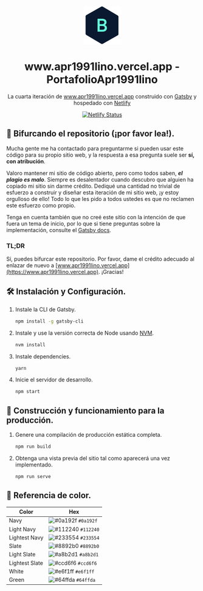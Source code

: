 <div align="center">
  <img alt="Logo" src="/src/images/logo.png" width="100" />
</div>
<h1 align="center">
  www.apr1991lino.vercel.app - PortafolioApr1991lino
</h1>
<p align="center">
  La cuarta iteración de <a href="https://www.apr1991lino.vercel.app" target="_blank">www.apr1991lino.vercel.app</a> construido con <a href="https://www.gatsbyjs.org/" target="_blank">Gatsby</a> y hospedado con <a href="https://www.netlify.com/" target="_blank">Netlify</a>
</p>
<p align="center">
  <a href="#!" target="_blank">
    <img src="https://api.netlify.com/api/v1/badges/1963b488-7b78-48c9-9e2d-6fb5e47ab3af/deploy-status" alt="Netlify Status" />
  </a>
</p>

## 🚨 Bifurcando el repositorio (¡por favor lea!).

Mucha gente me ha contactado para preguntarme si pueden usar este código para su propio sitio web, y la respuesta a esa pregunta suele ser **sí, con atribución**.

Valoro mantener mi sitio de código abierto, pero como todos saben, _**el plagio es malo**_. Siempre es desalentador cuando descubro que alguien ha copiado mi sitio sin darme crédito. Dediqué una cantidad no trivial de esfuerzo a construir y diseñar esta iteración de mi sitio web, ¡y estoy orgulloso de ello! Todo lo que les pido a todos ustedes es que no reclamen este esfuerzo como propio.

Tenga en cuenta también que no creé este sitio con la intención de que fuera un tema de inicio, por lo que si tiene preguntas sobre la implementación, consulte el [Gatsby docs](https://www.gatsbyjs.org/docs/).

### TL;DR

Sí, puedes bifurcar este repositorio. Por favor, dame el crédito adecuado al enlazar de nuevo a [www.apr1991lino.vercel.app](https://www.apr1991lino.vercel.app). ¡Gracias!

## 🛠 Instalación y Configuración.

1. Instale la CLI de Gatsby.

   ```sh
   npm install -g gatsby-cli
   ```

2. Instale y use la versión correcta de Node usando [NVM](https://github.com/nvm-sh/nvm).

   ```sh
   nvm install
   ```

3. Instale dependencies.

   ```sh
   yarn
   ```

4. Inicie el servidor de desarrollo.

   ```sh
   npm start
   ```

## 🚀 Construcción y funcionamiento para la producción.

1. Genere una compilación de producción estática completa.

   ```sh
   npm run build
   ```

1. Obtenga una vista previa del sitio tal como aparecerá una vez implementado.

   ```sh
   npm run serve
   ```

## 🎨 Referencia de color.

| Color          | Hex                                                                |
| -------------- | ------------------------------------------------------------------ |
| Navy           | ![#0a192f](https://via.placeholder.com/10/0a192f?text=+) `#0a192f` |
| Light Navy     | ![#112240](https://via.placeholder.com/10/0a192f?text=+) `#112240` |
| Lightest Navy  | ![#233554](https://via.placeholder.com/10/303C55?text=+) `#233554` |
| Slate          | ![#8892b0](https://via.placeholder.com/10/8892b0?text=+) `#8892b0` |
| Light Slate    | ![#a8b2d1](https://via.placeholder.com/10/a8b2d1?text=+) `#a8b2d1` |
| Lightest Slate | ![#ccd6f6](https://via.placeholder.com/10/ccd6f6?text=+) `#ccd6f6` |
| White          | ![#e6f1ff](https://via.placeholder.com/10/e6f1ff?text=+) `#e6f1ff` |
| Green          | ![#64ffda](https://via.placeholder.com/10/64ffda?text=+) `#64ffda` |
